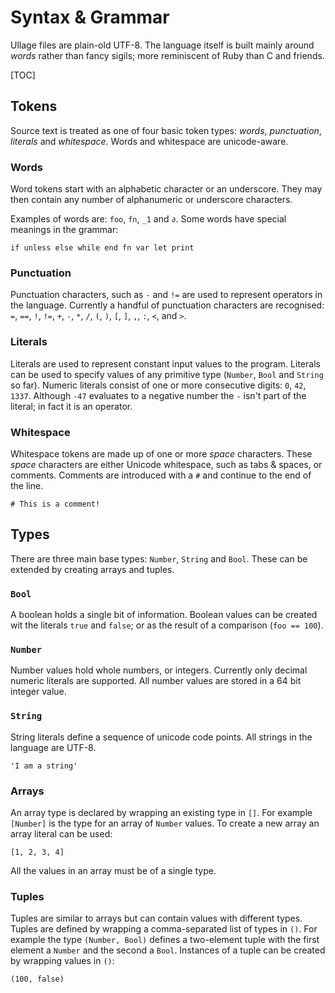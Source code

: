 # Syntax & Grammar

Ullage files are plain-old UTF-8. The language itself is built mainly around *words* rather than fancy sigils; more reminiscent of Ruby than C and friends.

[TOC]

## Tokens

Source text is treated as one of four basic token types: *words*, *punctuation*, *literals* and *whitespace*. Words and whitespace are unicode-aware.

### Words

Word tokens start with an alphabetic character or an underscore. They may then contain any number of alphanumeric or underscore characters.

Examples of words are: `foo`, `fn`, `_1` and `∂`. Some words have special meanings in the grammar:

    if unless else while end fn var let print

### Punctuation

Punctuation characters, such as `-` and `!=` are used to represent operators in the language. Currently a handful of punctuation characters are recognised: `=`, `==`, `!`, `!=`, `+`, `-`, `*`, `/`, `(`, `)`, `[`, `]`, `,`, `:`, `<`, and `>`. 

### Literals

Literals are used to represent constant input values to the program. Literals can be used to specify values of any primitive type (`Number`, `Bool` and `String` so far). Numeric literals consist of one or more consecutive digits: `0`, `42`, `1337`. Although `-47` evaluates to a negative number the `-` isn't part of the literal; in fact it is an operator.

### Whitespace

Whitespace tokens are made up of one or more *space* characters. These *space* characters are either Unicode whitespace, such as tabs & spaces, or comments. Comments are introduced with a `#` and continue to the end of the line.

    # This is a comment!

## Types

There are three main base types: `Number`, `String` and `Bool`. These can be extended by creating arrays and tuples.

### `Bool`

A boolean holds a single bit of information. Boolean values can be created wit the literals `true` and `false`; or as the result of a comparison (`foo == 100`).

### `Number`

Number values hold whole numbers, or integers. Currently only decimal numeric literals are supported. All number values are stored in a 64 bit integer value.

### `String`

String literals define a sequence of unicode code points. All strings in the language are UTF-8.

    'I am a string'

### Arrays

An array type is declared by wrapping an existing type in `[]`. For example `[Number]` is the type for an array of `Number` values. To create a new array an array literal can be used:

    [1, 2, 3, 4]

All the values in an array must be of a single type.

### Tuples

Tuples are similar to arrays but can contain values with different types. Tuples are defined by wrapping a comma-separated list of types in `()`. For example the type `(Number, Bool)` defines a two-element tuple with the first element a `Number` and the second a `Bool`. Instances of a tuple can be created by wrapping values in `()`:

    (100, false)


